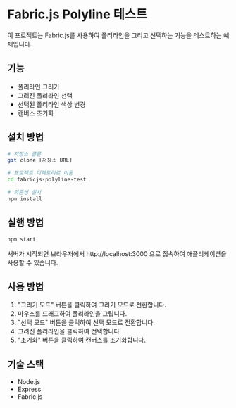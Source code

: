 # Fabric.js Polyline 테스트

이 프로젝트는 Fabric.js를 사용하여 폴리라인을 그리고 선택하는 기능을 테스트하는 예제입니다.

## 기능

- 폴리라인 그리기
- 그려진 폴리라인 선택
- 선택된 폴리라인 색상 변경
- 캔버스 초기화

## 설치 방법

```bash
# 저장소 클론
git clone [저장소 URL]

# 프로젝트 디렉토리로 이동
cd fabricjs-polyline-test

# 의존성 설치
npm install
```

## 실행 방법

```bash
npm start
```

서버가 시작되면 브라우저에서 http://localhost:3000 으로 접속하여 애플리케이션을 사용할 수 있습니다.

## 사용 방법

1. "그리기 모드" 버튼을 클릭하여 그리기 모드로 전환합니다.
2. 마우스를 드래그하여 폴리라인을 그립니다.
3. "선택 모드" 버튼을 클릭하여 선택 모드로 전환합니다.
4. 그려진 폴리라인을 클릭하여 선택합니다.
5. "초기화" 버튼을 클릭하여 캔버스를 초기화합니다.

## 기술 스택

- Node.js
- Express
- Fabric.js 